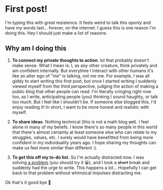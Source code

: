 # First post!

I'm typing this with great resistence. It feels weird to talk this *openly* and have my words last... forever, on the internet. I guess this is one reason I'm doing this. Hey I should just make a list of reasons. 

## Why am I doing this

1. **To connect my private thoughts to action**. lol that probably doesn't make sense. What I mean is: I, as any other creature, think privately and am confident internally. But everytime I interact with other humans it's like an alter ego of "me" is talking, not *me* me. For example, I was all giddy to start writing this first post, but once I started writing I suddenly viewed myself from the third perspective, judging the action of making a public blog that other people can read. I'm literally cringing right now too, as I write, anticipating people (you) thinking I sound haughty, or talk too much. But I feel like I shouldn't be. If someone else blogged this, I'd enjoy reading it! In short, I want to be more honest and realistic with myself.

2. **To share ideas**. Nothing technical (this is not a math blog ~~yet~~). I feel alone in many of my beliefs. I know there's so many people in this world that there's almost certainly at least someone else who can relate to my struggles, values, etc. I surely would have benefitted from being more confident in my individuality years ago. I hope sharing my thoughts can make us feel more similar than different :).

3. **To get this off my to-do list.** So I'm actually distracted now. I was solving [a problem](http://usaco.org/index.php?page=viewproblem2&cpid=1069) (you should try it 😀), and I took a ~~short~~ break and suddenly had the urge to write. This happens a lot... Hopefully I can get back to that problem without whimsical impulses distracting me.

Ok that's it good bye 💙
